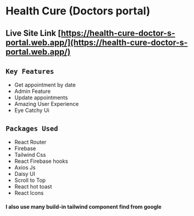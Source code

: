 # Health Cure (Doctors portal)

## Live Site Link [https://health-cure-doctor-s-portal.web.app/](https://health-cure-doctor-s-portal.web.app/)

## `Key Features`

- Get appointment by date
- Admin Feature
- Update appointments
- Amazing User Experience
- Eye Catchy Ui 

## `Packages Used`

- React Router
- Firebase
- Tailwind Css
- React Firebase hooks
- Axios Js
- Daisy UI
- Scroll to Top
- React hot toast
- React Icons

#### I also use many build-in tailwind component find from google
